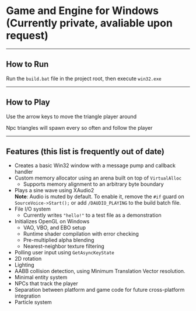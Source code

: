 # Game and Engine for Windows <br> (Currently private, avaliable upon request)

---

## How to Run

Run the `build.bat` file in the project root, then execute `win32.exe`

---

## How to Play
Use the arrow keys to move the triangle player around

Npc triangles will spawn every so often and follow the player

---

## Features (this list is frequently out of date)

- Creates a basic Win32 window with a message pump and callback handler
- Custom memory allocator using an arena built on top of `VirtualAlloc`
  - Supports memory alignment to an arbitrary byte boundary
- Plays a sine wave using XAudio2  
  **Note**: Audio is muted by default. To enable it, remove the `#if` guard on `SourceVoice->Start();` or add `/DAUDIO_PLAYING` to the build batch file.
- File I/O system  
  - Currently writes `"hello!"` to a test file as a demonstration
- Initializes OpenGL on Windows
  - VAO, VBO, and EBO setup  
  - Runtime shader compilation with error checking  
  - Pre-multiplied alpha blending  
  - Nearest-neighbor texture filtering
- Polling user input using `GetAsyncKeyState`
- 2D rotation
- Lighting
- AABB collision detection, using Minimum Translation Vector resolution.
- Minimal entity system
- NPCs that track the player
- Separation between platform and game code for future cross-platform integration
- Particle system

